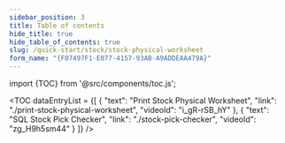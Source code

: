 ```yaml
---
sidebar_position: 3
title: Table of contents
hide_title: true
hide_table_of_contents: true
slug: /quick-start/stock/stock-physical-worksheet
form_name: "{F07497F1-E077-4157-93AB-A9ADDEAA479A}"
---
```


import {TOC} from '@src/components/toc.js';

<TOC
dataEntryList = {[
{
  "text": "Print Stock Physical Worksheet",
  "link": "./print-stock-physical-worksheet",
  "videoId": "i_gR-rSB_hY"
},
{
  "text": "SQL Stock Pick Checker",
  "link": "./stock-pick-checker",
  "videoId": "zg_H9h5sm44"
}
]}
/>
